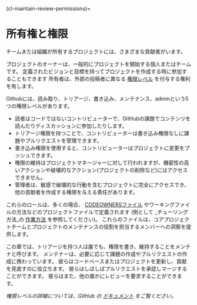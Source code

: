 (cl-maintain-review-permissions)=
# 所有権と権限
チームまたは組織が所有するプロジェクトには、さまざまな貢献者がいます。

プロジェクトのオーナーは、一般的にプロジェクトを開始する個人またはチームです。 定義されたビジョンと目標を持ってプロジェクトを作成する時に参加することもできます 所有者は、外部の投稿者に異なる [権限レベル](https://help.github.com/en/github/setting-up-and-managing-organizations-and-teams/repository-permission-levels-for-an-organization#permission-levels-for-repositories-owned-by-an-organization) を付与する権利を有します。

Githubには、読み取り、トリアージ、書き込み、メンテナンス、adminという5つの権限レベルがあります。
* 読者はコードではないコントリビューターで、GitHubの課題でコンテンツを読んだりディスカッションに参加したりします。
* トリアージ権限を持つことで、コントリビューターは書き込み権限なしに課題やプルリクエストを管理できます。
* 書き込み権限を使用すると、コントリビューターはプロジェクトに変更をプッシュできます。
* 権限の維持はプロジェクトマネージャーに対して行われますが、機密性の高いアクションや破壊的なアクション(プロジェクトの削除など)にはアクセスできません。
* 管理者は、敏感で破壊的な行動を含むプロジェクトに完全にアクセスでき、他の貢献者を作成する権限を与える責任があります。

これらのロールは、多くの場合、 [CODEOWNERSファイル](https://help.github.com/en/github/creating-cloning-and-archiving-repositories/about-code-owners) やワーキングファイルの方法などのプロジェクトファイルで定義されます (例として _チューリング方法_の [作業方法](https://github.com/alan-turing-institute/the-turing-way/blob/main/ways_of_working.md) を参照してください)。 これらのファイルは、コアプロジェクトチームとプロジェクトのメンテナンスの役割を担当するメンバーへの洞察を提供します。

この章では、トリアージを持つ人は誰でも、権限を書き、維持することをメンテナと呼びます。 メンテナーは、必要に応じて課題の作成やプルリクエストの作成に携わっています。 彼らはコードベースまたはプロジェクトを更新し、貢献を見直すのに役立ちます。 彼らはしばしばプルリクエストを承認しマージすることができます。 彼らはまた、他の誰かにレビューを要求することができます。

*権限レベルの詳細については、GitHub の [ドキュメント](https://help.github.com/en/github/setting-up-and-managing-organizations-and-teams/repository-permission-levels-for-an-organization) をご覧ください。*
